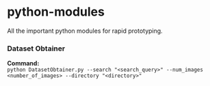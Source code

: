 # python-modules
All the important python modules for rapid prototyping.

### Dataset Obtainer
**Command:**  
`python DatasetObtainer.py --search "<search_query>" --num_images <number_of_images> --directory "<directory>"`

